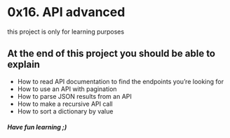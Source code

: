# 0x16. API advanced
this project is only for learning purposes
## At the end of this project you should be able to explain
* How to read API documentation to find the endpoints you’re looking for
* How to use an API with pagination
* How to parse JSON results from an API
* How to make a recursive API call
* How to sort a dictionary by value
##### Have fun learning  ;)
